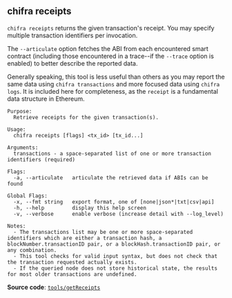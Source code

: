 ## chifra receipts

`chifra receipts` returns the given transaction's receipt. You may specify multiple transaction identifiers per invocation.

The `--articulate` option fetches the ABI from each encountered smart contract (including those encountered in a trace--if the `--trace` option is enabled) to better describe the reported data.

Generally speaking, this tool is less useful than others as you may report the same data using `chifra transactions` and more focused data using `chifra logs`. It is included here for completeness, as the `receipt` is a fundamental data structure in Ethereum.

```[plaintext]
Purpose:
  Retrieve receipts for the given transaction(s).

Usage:
  chifra receipts [flags] <tx_id> [tx_id...]

Arguments:
  transactions - a space-separated list of one or more transaction identifiers (required)

Flags:
  -a, --articulate   articulate the retrieved data if ABIs can be found

Global Flags:
  -x, --fmt string   export format, one of [none|json*|txt|csv|api]
  -h, --help         display this help screen
  -v, --verbose      enable verbose (increase detail with --log_level)

Notes:
  - The transactions list may be one or more space-separated identifiers which are either a transaction hash, a blockNumber.transactionID pair, or a blockHash.transactionID pair, or any combination.
  - This tool checks for valid input syntax, but does not check that the transaction requested actually exists.
  - If the queried node does not store historical state, the results for most older transactions are undefined.
```

**Source code**: [`tools/getReceipts`](https://github.com/TrueBlocks/trueblocks-core/tree/master/src/tools/getReceipts)

